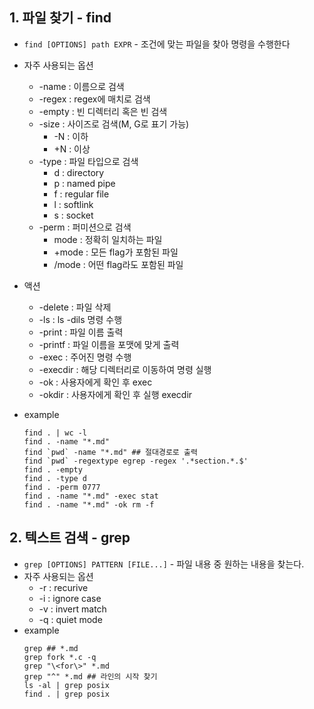 ## 1. 파일 찾기 - find
* `find [OPTIONS] path EXPR` - 조건에 맞는 파일을 찾아 명령을 수행한다
* 자주 사용되는 옵션
  * -name : 이름으로 검색
  * -regex : regex에 매치로 검색
  * -empty : 빈 디렉터리 혹은 빈 검색
  * -size : 사이즈로 검색(M, G로 표기 가능)
    * -N : 이하
    * +N : 이상
  * -type : 파일 타입으로 검색
    * d : directory
    * p : named pipe
    * f : regular file
    * l : softlink
    * s : socket
  * -perm : 퍼미션으로 검색
    * mode :  정확히 일치하는 파일
    * +mode : 모든 flag가 포함된 파일
    * /mode : 어떤 flag라도 포함된 파일

* 액션
  * -delete : 파일 삭제
  * -ls : ls -dils 명령 수행
  * -print : 파일 이름 출력
  * -printf : 파일 이름을 포맷에 맞게 출력
  * -exec : 주어진 명령 수행
  * -execdir : 해당 디렉터리로 이동하여 명령 실행
  * -ok : 사용자에게 확인 후 exec
  * -okdir : 사용자에게 확인 후 실행 execdir

* example
  ```
  find . | wc -l
  find . -name "*.md"
  find `pwd` -name "*.md" ## 절대경로로 출력
  find `pwd` -regextype egrep -regex '.*section.*.$'
  find . -empty
  find . -type d
  find . -perm 0777
  find . -name "*.md" -exec stat
  find . -name "*.md" -ok rm -f
  ```

## 2. 텍스트 검색 - grep
* `grep [OPTIONS] PATTERN [FILE...]` - 파일 내용 중 원하는 내용을 찾는다.
* 자주 사용되는 옵션
  * -r : recurive
  * -i : ignore case
  * -v : invert match
  * -q : quiet mode
* example
  ```
  grep ## *.md
  grep fork *.c -q
  grep "\<for\>" *.md
  grep "^" *.md ## 라인의 시작 찾기
  ls -al | grep posix
  find . | grep posix
  ```
